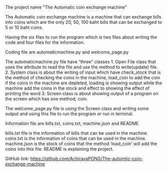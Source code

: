 The project name "The Automatic coin exchange machine"

The Automatic coin exchange machine is a machine that can exchange bills into coins which are the only 20, 50, 100 baht bills that can be exchanged to 5 or 10 baht coins.

Having the six files to run the program which is two files about writing the code and four files for the information.

Coding file are automaticmachine.py and welcome_page.py

The automaticmachine.py file have “three” classes
    1. Open File class that uses the attribute to read the file and use the method  to write(update) file.
    2. System class is about the writing of input which have check_stock that is the method of checking the coins in the machine, load_coin to add the coin if the coins in the machine are depleted, loading is showing output while the machine add the coins in the stock and effect to showing the effect of printing the word
    3. Screen class is about showing output of a program on the screen which has one method; coin.

The welcome_page.py file is using the Screen class and writing some output and using this file to run the program or run in terminal.

Information file are bills.txt, coins.txt, machine.json and README

bills.txt file is the information of bills that can be used in the machine.
coins.txt is the information of coins that can be used in the machine.
machine.json is the stock of coins that the method ‘load_coin’ will add the coins into this file.
README is explaining the project.

GitHub link: https://github.com/AchirayaPONG/The-automtic-coin-exchange-machine